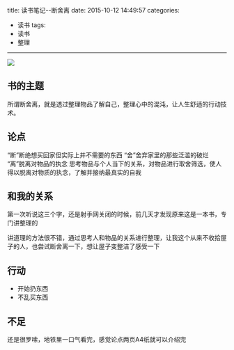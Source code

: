 title: 读书笔记--断舍离
date: 2015-10-12 14:49:57
categories:
- 读书
tags: 
- 读书
- 整理
---


![](http://img4.douban.com/mpic/s26872396.jpg)

## 书的主题

所谓断舍离，就是透过整理物品了解自己，整理心中的混沌，让人生舒适的行动技术。
<!--more-->
## 论点
“断”断绝想买回家但实际上并不需要的东西
“舍”舍弃家里的那些泛滥的破烂
“离”脱离对物品的执念
思考物品与个人当下的关系，对物品进行取舍筛选，使人得以脱离对物质的执念，了解并接纳最真实的自我

## 和我的关系

第一次听说这三个字，还是射手网关闭的时候，前几天才发现原来这是一本书，专门讲整理的

讲道理的方法很不错，通过思考人和物品的关系进行整理，让我这个从来不收拾屋子的人，也尝试断舍离一下，想让屋子变整洁了感受一下

## 行动

* 开始扔东西
* 不乱买东西

## 不足

还是很罗嗦，地铁里一口气看完，感觉论点两页A4纸就可以介绍完
